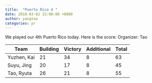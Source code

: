```yaml
---
title:  "Puerto Rico 4 "
date: 2018-03-02 15:00:00 +0800
author: yangtao
categories: pr
---
```


We played our 4th Puerto Rico today. Here is the score: 
Organizer:  Tao

| Team          | Building | Victory | Additional | Total |
| ------------- | -------- | ------- | ---------- | ----- |
| Yuzhen, Kai   | 21       | 34      | 8          | 63    |
| Suyu, Jing    | 20       | 17      | 8          | 45    |
| Tao, Ryuta    | 26       | 21      | 8          | 55    |
